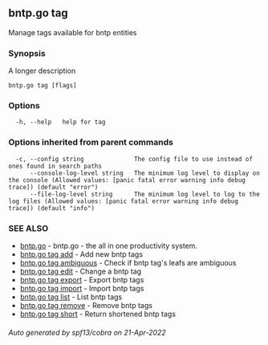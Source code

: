 ## bntp.go tag

Manage tags available for bntp entities

### Synopsis

A longer description

```
bntp.go tag [flags]
```

### Options

```
  -h, --help   help for tag
```

### Options inherited from parent commands

```
  -c, --config string              The config file to use instead of ones found in search paths
      --console-log-level string   The minimum log level to display on the console (Allowed values: [panic fatal error warning info debug trace]) (default "error")
      --file-log-level string      The minimum log level to log to the log files (Allowed values: [panic fatal error warning info debug trace]) (default "info")
```

### SEE ALSO

* [bntp.go](bntp.go.md)	 - bntp.go - the all in one productivity system.
* [bntp.go tag add](bntp.go_tag_add.md)	 - Add new bntp tags
* [bntp.go tag ambiguous](bntp.go_tag_ambiguous.md)	 - Check if bntp tag's leafs are ambiguous
* [bntp.go tag edit](bntp.go_tag_edit.md)	 - Change a bntp tag
* [bntp.go tag export](bntp.go_tag_export.md)	 - Export bntp tags
* [bntp.go tag import](bntp.go_tag_import.md)	 - Import bntp tags
* [bntp.go tag list](bntp.go_tag_list.md)	 - List bntp tags
* [bntp.go tag remove](bntp.go_tag_remove.md)	 - Remove bntp tags
* [bntp.go tag short](bntp.go_tag_short.md)	 - Return shortened bntp tags

###### Auto generated by spf13/cobra on 21-Apr-2022
